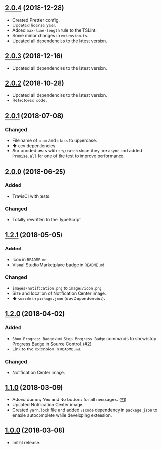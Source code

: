 ## [2.0.4](https://github.com/svipas/vscode-notification-tester/releases/tag/2.0.4) (2018-12-28)

- Created Prettier config.
- Updated license year.
- Added `max-line-length` rule to the TSLint.
- Some minor changes in `extension.ts`.
- Updated all dependencies to the latest version.

## [2.0.3](https://github.com/svipas/vscode-notification-tester/releases/tag/2.0.3) (2018-12-16)

- Updated all dependencies to the latest version.

## [2.0.2](https://github.com/svipas/vscode-notification-tester/releases/tag/2.0.2) (2018-10-28)

- Updated all dependencies to the latest version.
- Refactored code.

## [2.0.1](https://github.com/svipas/vscode-notification-tester/releases/tag/2.0.1) (2018-07-08)

### Changed

- File name of `enum` and `class` to uppercase.
- ⬆️ dev dependencies.
- Surrounded tests with `try/catch` since they are `async` and added `Promise.all` for one of the test to improve performance.

## [2.0.0](https://github.com/svipas/vscode-notification-tester/releases/tag/2.0.0) (2018-06-25)

### Added

- TravisCI with tests.

### Changed

- Totally rewritten to the TypeScript.

## [1.2.1](https://github.com/svipas/vscode-notification-tester/releases/tag/1.2.1) (2018-05-05)

### Added

- Icon in `README.md`
- Visual Studio Marketplace badge in `README.md`

### Changed

- `images/notification.png` to `images/icon.png`
- Size and location of Notification Center image.
- ⬆️ `vscode` in `package.json` (devDependencies).

## [1.2.0](https://github.com/svipas/vscode-notification-tester/releases/tag/1.2.0) (2018-04-02)

### Added

- `Show Progress Badge` and `Stop Progress Badge` commands to show/stop Progress Badge in Source Control. ([#2](https://github.com/svipas/vscode-notification-tester/issues/2))
- Link to the extension in `README.md`.

### Changed

- Notification Center image.

## [1.1.0](https://github.com/svipas/vscode-notification-tester/releases/tag/1.1.0) (2018-03-09)

- Added dummy Yes and No buttons for all messages. ([#1](https://github.com/svipas/vscode-notification-tester/issues/1))
- Updated Notification Center image.
- Created `yarn.lock` file and added `vscode` dependency in `package.json` to enable autocomplete while developing extension.

## [1.0.0](https://github.com/svipas/vscode-notification-tester/releases/tag/1.0.0) (2018-03-08)

- Initial release.
